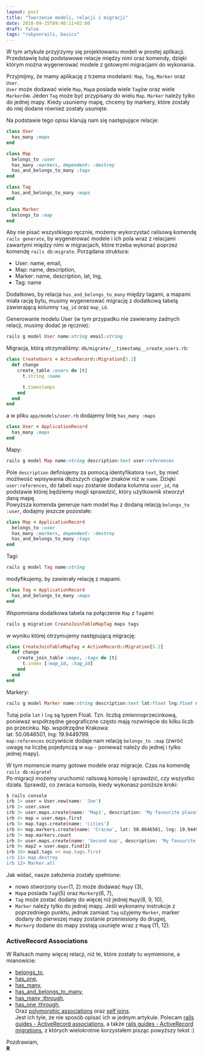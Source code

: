 ```yaml
---
layout: post
title: "Tworzenie modeli, relacji i migracji"
date: 2018-09-15T09:40:11+02:00
draft: false
tags: "rubyonrails, basics"
---
```


W tym artykule przyjrzymy się projektowaniu modeli w prostej aplikacji. Przedstawię tutaj podstawowe relacje między nimi oraz komendy, dzięki którym można wygenerować modele z gotowymi migracjami do wykonania.  

Przyjmijmy, że mamy aplikację z trzema modelami: `Map`, `Tag`, `Marker` oraz `User`.  
`User` może dodawać wiele `Map`, `Map`a posiada wiele `Tag`ów oraz wiele `Marker`ów. Jeden `Tag` może być przypisany do wielu `Map`. `Marker` należy tylko do jednej mapy. Kiedy usuniemy mapę, chcemy by markery, które zostały do niej dodane również zostały usunięte.

Na podstawie tego opisu klarują nam się następujące relacje:  
```rb
class User
  has_many :maps
end

class Map
  belongs_to :user
  has_many :markers, dependent: :destroy
  has_and_belongs_to_many :tags
end

class Tag
  has_and_belongs_to_many :maps
end

class Marker
  belongs_to :map
end
```

Aby nie pisać wszystkiego ręcznie, możemy wykorzystać railsową komendę `rails generate`, by wygenerować modele i ich pola wraz z relacjami zawartymi między nimi w migracjach, które trzeba wykonać poprzez komendę `rails db:migrate`. Porządana struktura:  
- User: name, email,  
- Map: name, description,  
- Marker: name, description, lat, lng,  
- Tag: name  

Dodatkowo, by relacja `has_and_belongs_to_many` między tagami, a mapami miała rację bytu, musimy wygenerować migrację z dodatkową tabelą zawierającą kolumny `tag_id` oraz `map_id`.

Generowanie modelu User (w tym przypadku nie zawieramy żadnych relacji, musimy dodać je ręcznie):
```ruby
rails g model User name:string email:string
```
Migracja, którą otrzymaliśmy: `db/migrate/__timestamp__create_users.rb`:  
```ruby
class CreateUsers < ActiveRecord::Migration[5.2]
  def change
    create_table :users do |t|
      t.string :name

      t.timestamps
    end
  end
end
```
a w pliku `app/models/user.rb` dodajemy linię `has_many :maps`  
```ruby
class User < ApplicationRecord
  has_many :maps
end
```

Mapy:
```ruby
rails g model Map name:string description:text user:references
```
Pole `description` definiujemy za pomocą identyfikatora `text`, by mieć możliwość wpisywania dłuższych ciągów znaków niż w `name`. Dzięki `user:references`, do tabeli `maps` zostanie dodana kolumna `user_id`, na podstawie której będziemy mogli sprawdzić, który użytkownik stworzył daną mapę.  
Powyższa komenda generuje nam model `Map` z dodaną relacją `belongs_to :user`, dodajmy jeszcze pozostałe:  
```ruby
class Map < ApplicationRecord
  belongs_to :user
  has_many :markers, dependent: :destroy
  has_and_belongs_to_many :tags
end
```
Tagi:  
```ruby
rails g model Tag name:string
```
modyfikujemy, by zawierały relację z mapami.  
```ruby
class Tag < ApplicationRecord
  has_and_belongs_to_many :maps
end
```

Wspomniana dodatkowa tabela na połączenie `Map` z `Tag`ami:  
```ruby
rails g migration CreateJoinTableMapTag maps tags
```
w wyniku której otrzymujemy następującą migrację:  

```ruby
class CreateJoinTableMapTag < ActiveRecord::Migration[5.2]
  def change
    create_join_table :maps, :tags do |t|
      t.index [:map_id, :tag_id]
    end
  end
end

```
Markery:  
```ruby
rails g model Marker name:string description:text lat:float lng:float map:references
```
Tutaj pola `lat` i `lng` są typem Float. Tzn. liczbą zmiennoprzecinkową, ponieważ współrzędne geograficzne często mają rozwinięcie do kilku liczb po przecinku. Np. współrzędne Krakowa:  
lat: 50.0646501, lng: 19.9449799.  
`map:references` oczywiście dodaje nam relację `belongs_to :map` (zwróć uwagę na liczbę pojedynczą w `map` - ponieważ należy do jednej i tylko jednej mapy).  

W tym momencie mamy gotowe modele oraz migracje. Czas na komendę `rails db:migrate`!  
Po migracji możemy uruchomić railsową konsolę i sprawdzić, czy wszystko działa. Sprawdź, co zwraca konsola, kiedy wykonasz poniższe kroki:  
```bash
$ rails console
irb 1> user = User.new(name: 'Joe')
irb 2> user.save
irb 3> user.maps.create(name: 'Map1', description: 'My favourite places in Cracow')
irb 4> map = user.maps.first
irb 5> map.tags.create(name: 'cities')
irb 6> map.markers.create(name: 'Cracow', lat: 50.0646501, lng: 19.9449799, description: 'The center of Cracow')
irb 7> map.markers.count
irb 8> user.maps.create(name: 'Second map', description: 'My favourite places to camp')
irb 9> map2 = user.maps.find(2)
irb 10> map2.tags << map.tags.first
irb 11> map.destroy
irb 12> Marker.all
```
Jak widać, nasze założenia zostały spełnione:  
- nowo stworzony `User`(1, 2) może dodawać `Map`y (3),  
- `Map`a posiada `Tag`i(5) oraz `Marker`y(6, 7),  
- `Tag` może zostać dodany do więcej niż jednej `Map`y(8, 9, 10),  
- `Marker` należy tylko do jednej mapy. Jeśli wykonamy instrukcje z poprzedniego punktu, jednak zamiast `Tag` użyjemy `Marker`, marker dodany do pierwszej mapy zostanie przeniesiony do drugiej,  
- `Marker`y dodane do mapy zostają usunięte wraz z `Map`ą (11, 12).

### ActiveRecord Associations

W Railsach mamy więcej relacji, niż te, które zostały tu wymienione, a mianowicie:  
- [belongs_to](https://guides.rubyonrails.org/association_basics.html#the-belongs-to-association),  
- [has_one](https://guides.rubyonrails.org/association_basics.html#the-has-one-association),  
- [has_many](https://guides.rubyonrails.org/association_basics.html#the-has-many-association),  
- [has_and_belongs_to_many](https://guides.rubyonrails.org/association_basics.html#the-has-and-belongs-to-many-association),  
- [has_many :through](https://guides.rubyonrails.org/association_basics.html#the-has-one-through-association),  
- [has_one :through](https://guides.rubyonrails.org/association_basics.html#the-has-one-through-association),  
Oraz [polymorphic associations](https://guides.rubyonrails.org/association_basics.html#polymorphic-associations) oraz [self joins](https://guides.rubyonrails.org/association_basics.html#self-joins).  
Jest ich tyle, że nie sposób opisać ich w jednym artykule. Polecam [rails guides - ActiveRecord associations](https://guides.rubyonrails.org/association_basics.html), a także [rails guides - ActiveRecord migrations](https://guides.rubyonrails.org/active_record_migrations.html), z których wielokrotnie korzystałem pisząc powyższy tekst :)  

Pozdrawiam,  
**R**